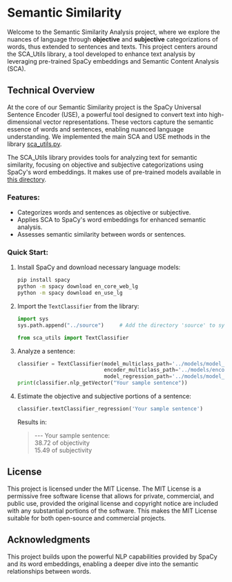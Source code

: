 # Semantic Similarity

Welcome to the Semantic Similarity Analysis project, where we explore the nuances of language through **objective** and **subjective** categorizations of words, thus extended to sentences and texts. This project centers around the SCA_Utils library, a tool developed to enhance text analysis by leveraging pre-trained SpaCy embeddings and Semantic Content Analysis (SCA).


## Technical Overview
At the core of our Semantic Similarity project is the SpaCy Universal Sentence Encoder (USE), a powerful tool designed to convert text into high-dimensional vector representations. These vectors capture the semantic essence of words and sentences, enabling nuanced language understanding. We implemented the main SCA and USE methods in the library [sca_utils.py](https://github.com/tbnsilveira/semantic_similarity/blob/main/source/sca_utils.py).


The SCA_Utils library provides tools for analyzing text for semantic similarity, focusing on objective and subjective categorizations using SpaCy's word embeddings. It makes use of pre-trained models available in [this directory](https://github.com/tbnsilveira/semantic_similarity/tree/main/models).

### Features:

- Categorizes words and sentences as objective or subjective.
- Applies SCA to SpaCy's word embeddings for enhanced semantic analysis.
- Assesses semantic similarity between words or sentences.

### Quick Start:

1. Install SpaCy and download necessary language models:

    ```bash
    pip install spacy
    python -m spacy download en_core_web_lg
    python -m spacy download en_use_lg
    ```

2. Import the `TextClassifier` from the library:

    ```python
    import sys
    sys.path.append("../source")     # Add the directory 'source' to sys.path

    from sca_utils import TextClassifier
    ```

3. Analyze a sentence:

    ```python
    classifier = TextClassifier(model_multiclass_path='../models/model_02_E.h5',
                                encoder_multiclass_path='../models/encoder_oneHot_E.pickle',
                                model_regression_path='../models/model_01_D2.h5')
    print(classifier.nlp_getVector("Your sample sentence"))
    ```

4. Estimate the objective and subjective portions of a sentence:

    ```python
    classifier.textClassifier_regression('Your sample sentence')
    ```

    Results in:
    > --- Your sample sentence:  
    > 38.72 of objectivity  
    > 15.49 of subjectivity  


## License
This project is licensed under the MIT License. The MIT License is a permissive free software license that allows for private, commercial, and public use, provided the original license and copyright notice are included with any substantial portions of the software. This makes the MIT License suitable for both open-source and commercial projects.


## Acknowledgments
This project builds upon the powerful NLP capabilities provided by SpaCy and its word embeddings, enabling a deeper dive into the semantic relationships between words.
